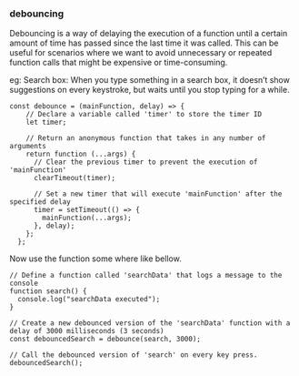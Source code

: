 
### debouncing

Debouncing is a way of delaying the execution of a function until a certain amount of time has passed since the last time it was called. This can be useful for scenarios where we want to avoid unnecessary or repeated function calls that might be expensive or time-consuming.

eg: Search box: When you type something in a search box, it doesn’t show suggestions on every keystroke, but waits until you stop typing for a while.

```
const debounce = (mainFunction, delay) => {
    // Declare a variable called 'timer' to store the timer ID
    let timer;
  
    // Return an anonymous function that takes in any number of arguments
    return function (...args) {
      // Clear the previous timer to prevent the execution of 'mainFunction'
      clearTimeout(timer);
  
      // Set a new timer that will execute 'mainFunction' after the specified delay
      timer = setTimeout(() => {
        mainFunction(...args);
      }, delay);
    };
  };
```

Now use the function some where like bellow. 

```
// Define a function called 'searchData' that logs a message to the console
function search() {
  console.log("searchData executed");
}

// Create a new debounced version of the 'searchData' function with a delay of 3000 milliseconds (3 seconds)
const debouncedSearch = debounce(search, 3000);

// Call the debounced version of 'search' on every key press.
debouncedSearch();
```
